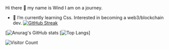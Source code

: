 Hi there 👋 my name is Wind
I am on a journey.
- 🌱 I’m currently learning Css.
Interested in becoming a web3/blockchain dev.
[![GitHub Streak](https://streak-stats.demolab.com/?user=Otakuwind)](https://git.io/streak-stats)

[![Anurag's GitHub stats](https://github-readme-stats.vercel.app/api?username=Otakuwind)
[![Top Langs](https://github-readme-stats.vercel.app/api/top-langs/?username=aOtakuwind&layout=compact)]

![Visitor Count](https://profile-counter.glitch.me/Otakuwind/count.svg)
